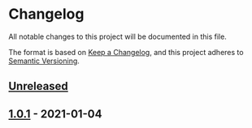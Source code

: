 # Changelog

All notable changes to this project will be documented in this file.

The format is based on [Keep a Changelog](https://keepachangelog.com/en/1.0.0/),
and this project adheres to [Semantic Versioning](https://semver.org/spec/v2.0.0.html).

## [Unreleased]

## [1.0.1] - 2021-01-04

[Unreleased]: https://github.com/nexton-labs/fastapi-starter/compare/1.0.1...HEAD

[1.0.1]: https://github.com/nexton-labs/fastapi-starter/compare/4508e2281c81a562a2ba91baad8cad2bbbd231af...1.0.1
